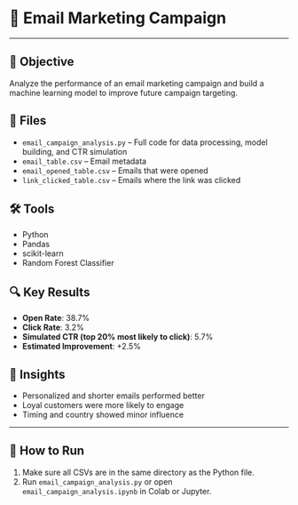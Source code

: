 # 📧 Email Marketing Campaign

---

## 🧠 Objective
Analyze the performance of an email marketing campaign and build a machine learning model to improve future campaign targeting.

## 📁 Files
- `email_campaign_analysis.py` – Full code for data processing, model building, and CTR simulation
- `email_table.csv` – Email metadata
- `email_opened_table.csv` – Emails that were opened
- `link_clicked_table.csv` – Emails where the link was clicked

## 🛠️ Tools
- Python
- Pandas
- scikit-learn
- Random Forest Classifier

## 🔍 Key Results
- **Open Rate**: 38.7%  
- **Click Rate**: 3.2%  
- **Simulated CTR (top 20% most likely to click)**: 5.7%  
- **Estimated Improvement**: +2.5%

## 🧾 Insights
- Personalized and shorter emails performed better
- Loyal customers were more likely to engage
- Timing and country showed minor influence

---

## 📌 How to Run
1. Make sure all CSVs are in the same directory as the Python file.
2. Run `email_campaign_analysis.py` or open `email_campaign_analysis.ipynb` in Colab or Jupyter.

